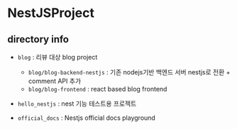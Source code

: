 # NestJSProject

## directory info

- `blog` : 리뷰 대상 blog project
  - `blog/blog-backend-nestjs` : 기존 nodejs기반 백엔드 서버 nestjs로 전환 + comment API 추가
  - `blog/blog-frontend` : react based blog frontend

- `hello_nestjs` : nest 기능 테스트용 프로젝트
- `official_docs` : Nestjs official docs playground
